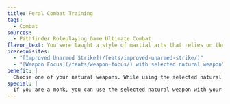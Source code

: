 ```yaml
---
title: Feral Combat Training
tags:
  - Combat
sources:
  - Pathfinder Roleplaying Game Ultimate Combat
flavor_text: You were taught a style of martial arts that relies on the natural weapons from your racial ability or class feature.
prerequisites:
  - "[Improved Unarmed Strike](/feats/improved-unarmed-strike/)"
  - "[Weapon Focus](/feats/weapon-focus/) with selected natural weapon"
benefit: |
  Choose one of your natural weapons. While using the selected natural weapon, you can apply the effects of feats that have [Improved Unarmed Strike](/feats/improved-unarmed-strike/) as a prerequisite.
special: |
  If you are a monk, you can use the selected natural weapon with your flurry of blows class feature.
---
```


